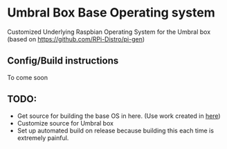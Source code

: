 # Umbral Box Base Operating system

Customized Underlying Raspbian Operating System for the Umbral box (based on https://github.com/RPi-Distro/pi-gen)

## Config/Build instructions

To come soon

## TODO:

- Get source for building the base OS in here. (Use work created in [here](https://github.com/lncm/pi-gen/tree/lncmbox))
- Customize source for Umbral box
- Set up automated build on release because building this each time is extremely painful.
